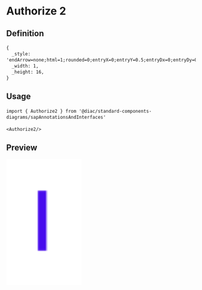 # Authorize 2

## Definition

```
{
  _style: 'endArrow=none;html=1;rounded=0;entryX=0;entryY=0.5;entryDx=0;entryDy=0;strokeColor=#470bed;strokeWidth=1.5;',
  _width: 1,
  _height: 16,
}
```

## Usage

```
import { Authorize2 } from '@diac/standard-components-diagrams/sapAnnotationsAndInterfaces'

<Authorize2/>
```

## Preview

<img src="./authorize-2.png" width="200"/>
